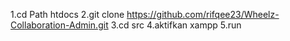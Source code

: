 1.cd Path htdocs 
2.git clone https://github.com/rifqee23/Wheelz-Collaboration-Admin.git
3.cd src
4.aktifkan xampp
5.run
